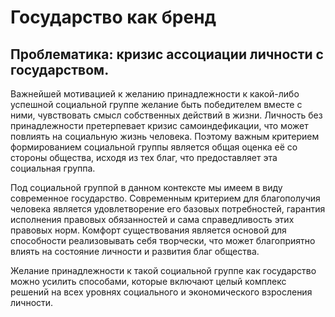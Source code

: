 Государство как бренд
=
Проблематика: кризис ассоциации личности с государством.
-
Важнейшей мотивацией к желанию принадлежности к какой-либо успешной социальной группе желание быть победителем вместе с ними, чувствовать смысл собственных действий в жизни. Личность без принадлежности претерпевает кризис самоиндефикации, что может повлиять на социальную жизнь человека. Поэтому важным критерием формированием социальной группы является общая оценка её со стороны общества, исходя из тех благ, что предоставляет эта социальная группа.

Под социальной группой в данном контексте мы имеем в виду современное государство. Современным критерием для благополучия человека является удовлетворение его базовых потребностей, гарантия исполнения правовых обязанностей и сама справедливость этих правовых норм. Комфорт существования является основой для способности реализовывать себя творчески, что может благоприятно влиять на состояние личности и развития благ общества.

Желание принадлежности к такой социальной группе как государство можно усилить способами, которые включают целый комплекс решений на всех уровнях социального и экономического взросления личности.
<!-- 
На этом этапе важно определить критерии, как мы оцениваем личность, которая принадлежит к нашей социальной группе, сейчас и в будущем. Если мы будем оценивать людей как умных и способных на прекрасные вещи, то и инструменты для реализации нашей программы мы будем выбирать честные, справедливые, основанные на праве и отсутствии непотизма. Больше всего личность ценит пример, который даёт тот, транслирует "новые моральные ценности личности", ведь основой критического мышления выступает инструмент сравнения и врождённое чувство справедливости, на которое опирается человек.

После этого возможно приступить к формированию того облика государства, которое мы видим в будущем:
* Определить принадлежность государства: светское или религиозное.
* Сформировать моральные ценности.
* Определить основной вектор стремления общества.
* Сформировать программу экономического развития на основе этого.
* Отношение к соседям и народам внутри и вовне.
* Сформировать общий стиль государственности, который соответствует современным понятиям счастливой жизни и с которой хочется себя ассоциировать личности. Проще говоря, пиар-компания, айдентика в рамках государства, и идущая от государства, а потом уже и от людей.
* Отсутствие принадлежности к архаичным нормам, которые больше тормозят развитие многих сфер деятельности человека.

Так ли важно формировать эти критерии, а самое главное _исполнять их_? Возвращаясь к вопросу о принадлежности к социальной группе личность имеет естественную потребность принадлежать к более успешной и справедливой группе. То, как личность оценивает качество социальной группы зависит от информативности личности и уровне критического мышления. Мнение формируется из информации, которую имеет индивид, и её оценка тоже может идти вместе с историей самой личности, но это более сложные ситуации, в целом нам нужно понимать, что чем большей информацией располагает личность, чем выше её уровень критического мышления (основанного на способности к сравнению), то тем более избирательно индивид подходит к выбору принадлежности к определённой социальной группе.

Отсюда следует, что именно критерии "миссия бренда" такого как государство крайне важны для общей поддержки обществом его деятельности. Общая _"пиар компания"_ государства должна побуждать к стремлению быть с ним.

Необходимость этих изменений возникает из-за идеологического расслоения общества. Те материальные и культурные ценности, которые и создаются западным миром и являются неоспоримым благом для человека, и они реализуются в меньшей степени на постсоветском пространстве — на то есть глубокие исторические причины. К тому же — это зависит от мотивации и глубоких убеждений ведущих ролей в государстве.

Составляющие бренда-государства:
-
* Чёткое знание истории, причин прежних решений государства и влияния на остальной мир, основных достижений в развитии цивилизации. Ошибок и почему так случилось, как нужно было. В общем, знание истории должно идти рука об руку с критическим мышлением, чтобы человек изучая историю, мог экстраполировать её в настоящее.
* Образование, современное, гуманное, интересное, структурированное. На самом высоком уровне. Сюда бы ещё добавить гибкости. Но даже при самом высоком уровне образования нельзя порицать тех, кто без него, а мягко подтягивать всех к образованности. Иначе будет оголяться расслоение общества.
* Внешняя и внутренняя айдентика. То есть визуальный фирменный стиль тоже важен. В истории есть пример (есть рассматривать их только как художественные произведения).
* Я бы делал упор



Граждане есть государство
=
Проблематика: невероятная дистанция между управленцами и рядовыми гражданами государства.
-

Обратимся к истории нашего вида. Сформированные социальные группы требовали одного решения. Ведь когда каждый индивид на основе своих видений, эмоций и своего узкого взгляда на мир (в силу его деятельности) имеет своё мнение в отношении текущего вопроса о выживаемости социальной группы, то возникают разногласия, которые с большой вероятностью не помогут вовремя принять решение.

Поэтому потребовались индивиды, которые взяли на себя роль лидерства. 
В последствии, при усложнении социальных групп, вертикали власти и увеличении количества населения, высшие лидеры могли приобретать абсолютную власть в силу многих причин, или же ограниченную власть, но всё равно имеющую проблему отсутствия идейной конкуренции, когда борьба идёт за саму эту власть, а не за право транслировать свои идеи миру.

Лидерство и вертикаль власти пока необходимы для выживаемости человеческого вида. Даже если некоторые большие социальные группы типа государств принимают неправильные решение, у них больше шансов выжить, если бы индивиды, объединённые этой властью, жили в анархии.

При аккумулировании рычагов управления, и замыкании возможностей для влияния на распределение ресурсов на отдельных индивидах (лидерах), возникает огромный риск неправильной оценки ситуации (если лидеру дают искажённую информацию), в силу несправедливой оценки своей персоны лидер перестаёт следовать справедливому принципу оценки подчинённых, что влечёт за собой отрезание получения обратной связи от индивидов, которые находятся ниже по вертикали власти. 

Справедливый принцип говорит о том, что подчинённый по статусу не отдаёт своё право на принятие выбора о своей жизни своему лидеру, а подчиняется только в правовом порядке лидеру. То есть если он хочет как-то распорядиться своей жизнью, и это не затрагивает других, то это его право. Но, причинно-следственная связь говорит о том, что чей-либо то выбор всё равно влияет на все личности нашего человеческого вида, например, даже сама новость о чьём-либо суициде влияет на общество в целом.

Возвращаясь к проблеме информационного вакуума. Если социальная группа определила свой вектор, мораль и [план развития](#государство-как-бренд), то, чтобы следовать этим принципам нужно оперировать статистикой и опираться на мнение отдельных индивидов в разрезе их жизни, психического здоровья и на влияние на них в будущем.

Диалог необходим, одна личность не может в точности принять решение о тех сферах жизни, которые его не касались, эта личность находится в информационном вакууме. В утопичных реалиях эффективен совет, который имеет исполнительную власть — сейчас так представляется справедливая и мудрая модель. Возможно, в кризисные времена эффективен один лидер, но который тоже должен опираться на мнение других.

Инструменты для диалога — это статистика, принятие мнения индивидов. Чтобы мнения индивидов приобретали более мудрый характер необходимо образование, которое ориентируется на опыт предыдущих поколей и раскрывающий психологическую и социальную осознанность личности, и которое развивает критическое мышление, ориентирование не только на саму эту личность, но и на остальных индивидов.

Вообще любое мнение индивида, должно исходить от влияния этого мнения на других.


Конкуренция, история и насилие
=
Проблематика: диалог не воспринимается конечным способом решения проблем.
-
История народа может содержать насилие над другими народами, или над самим этим народом. Это может содержаться как в легендах и эпосах, так и в реальных свидетельствованиях. Конкуренция порождает насилие, насилие не должно быть решением. Совершая насилие народы смотрят на своё прошлое и видят в этом единственный выход.

Если абсолютный "насильник" победит в конкуренции всех остальных, то это приведёт человечество к порядку, где при возникших разногласиях "память предков" будет напоминать, что всегда есть и силовое решение разногласий. Поэтому нам нужно пересмотреть конкуренцию как средство выживания. Дать другой ориентир — это задача образования.

Чтобы убедиться и доказать, что насильственная концуренция несёт высокую стоимость человеческих страданий, нужно сделать экстраполяцию данных по всей человеческой цивилизации. Это одна из задач, которую мы можем дать ИИ (искуственному интеллекту) в будущем для расчёта — рассчитать возможные исходы будущего при текущих курсах всех государств мира и нашей фактической истории.

В больших маштабах человечество становится статистически предсказуемым. Например, на этом основана серия книг Айзека Азимова — Foundation.


Расизм против гуманизма
=
Проблематика: постоянный градус ненависти человека к человеку, убийство как решение.  
- -->
